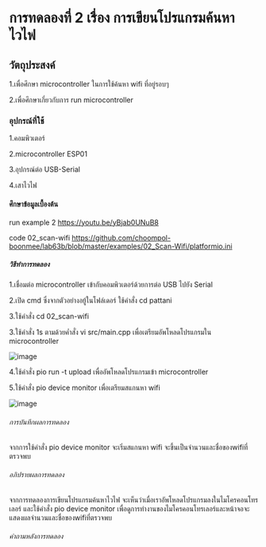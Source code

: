 # การทดลองที่ 2 เรื่อง การเขียนโปรแกรมค้นหาไวไฟ

## วัตถุประสงค์
1.เพื่อศึกษา microcontroller ในการใช้ค้นหา wifi ที่อยู่รอบๆ

2.เพื่อศึกษาเกี่ยวกับการ run microcontroller

### อุปกรณ์ที่ใช้
1.คอมพิวเตอร์

2.microcontroller ESP01

3.อุปกรณ์ต่อ USB-Serial

4.เสาไวไฟ
#### ศึกษาข้อมูลเบื้องต้น
run example 2 https://youtu.be/yBjab0UNuB8

code 02_scan-wifi https://github.com/choompol-boonmee/lab63b/blob/master/examples/02_Scan-Wifi/platformio.ini

##### วิธีทำการทดลอง
1.เชื่อมต่อ microcontroller เข้ากับคอมพิวเตอร์ด้วยการต่อ  USB ไปยัง Serial

2.เปิด cmd ซึ่งจากตัวอย่างอยู้ในโฟล์เดอร์ ใช้คำสั่ง cd pattani 

3.ใช้คำสั่ง cd 02_scan-wifi

3.ใช้คำสั่ง 1s ตามด้วยค่ำสั่ง vi src/main.cpp เพื่อเตรียมอัพโหลดโปรแกรมใน microcontroller

![image](https://user-images.githubusercontent.com/80880126/112181568-22cace00-8c2f-11eb-8acd-444cdbe95bd4.png)


4.ใช้คำสั่ง pio run -t upload เพื่ออัพโหลดโปรแกรมเข้า microcontroller

5.ใช้คำสั่ง pio device monitor เพื่อเตรียมสแกนหา wifi

![image](https://user-images.githubusercontent.com/80880126/112263855-8c37f480-8ca2-11eb-863b-71d68cf96fa7.png)


###### การบันทึกผลการทดลอง
จากการใช้คำสั่ง pio device monitor จะเริ่มสแกนหา wifi จะขึ้นเป็นจำนวนและชื่อของwifiที่ตรวจพบ

###### อภิปรายผลการทดลอง
จากการทดลองการเขียนโปรแกรมค้นหาไวไฟ จะเห็นว่าเมื่อเราอัพโหลดโปรแกรมลงในไมโครคอนโทรเลอร์ และใช้คำสั่ง pio device monitor เพื่อดูการทำงานของไมโครคอนโทรเลอร์และหน้าจอจะแสดงผลจำนวนและชื่อของwifiที่ตรวจพบ

###### คำถามหลังการทดลอง
